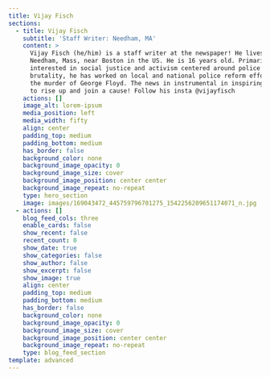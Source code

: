 ```yaml
---
title: Vijay Fisch
sections:
  - title: Vijay Fisch
    subtitle: 'Staff Writer: Needham, MA'
    content: >
      Vijay Fisch (he/him) is a staff writer at the newspaper! He lives in
      Needham, Mass, near Boston in the US. He is 16 years old. Primarily
      interested in social justice and activism centered around police
      brutality, he has worked on local and national police reform efforts since
      the murder of George Floyd. The news in instrumental in inspiring others
      to rise up and join a cause! Follow his insta @vijayfisch
    actions: []
    image_alt: lorem-ipsum
    media_position: left
    media_width: fifty
    align: center
    padding_top: medium
    padding_bottom: medium
    has_border: false
    background_color: none
    background_image_opacity: 0
    background_image_size: cover
    background_image_position: center center
    background_image_repeat: no-repeat
    type: hero_section
    image: images/169043472_445759796701275_1542256209651174071_n.jpg
  - actions: []
    blog_feed_cols: three
    enable_cards: false
    show_recent: false
    recent_count: 0
    show_date: true
    show_categories: false
    show_author: false
    show_excerpt: false
    show_image: true
    align: center
    padding_top: medium
    padding_bottom: medium
    has_border: false
    background_color: none
    background_image_opacity: 0
    background_image_size: cover
    background_image_position: center center
    background_image_repeat: no-repeat
    type: blog_feed_section
template: advanced
---
```

